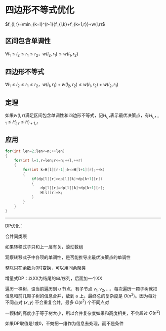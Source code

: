 # 四边形不等式优化
$f_{l,r}=\min_{k=l}^{r-1}{f_{l,k}+f_{k+1,r}}+w(l,r)$
## 区间包含单调性
$\forall l_1\le l_2 \le r_1 \le r_2$，$w(l_2,r_1)\le w(l_1,r_2)$
## 四边形不等式
$\forall l_1\le l_2 \le r_1 \le r_2$，$w(l_1,r_1)+w(l_2,r_2)\le w(l_1,r_2)+w(l_2,r_1)$
## 定理
如果$w(l,r)$满足区间包含单调性和四边形不等式，记$H_{l,r}$表示最优决策点，有$H_{l,r-1}\le H_{l,r}\le H_{l+1,r}$

## 应用
```cpp
for(int len=2;len<=n;++len)
{
    for(int l=1,r=len;r<=n;++l,++r)
    {
        for(int k=H[l][r-1];k<=H[l+1][r];++k)
        {
            if(dp[l][r]>dp[l][k]+dp[k+1][r])
            {
                dp[l][r]=dp[l][k]+dp[k+1][r];
                H[l][r]=k;
            }
        }
    }
}
```

---
DP优化：

合并同类项

如果转移式子只和上一层有关，滚动数组

观察转移式子中各项的单调性，是否能推导出最优决策点的单调性

整除只在余数为0时变换，可以用同余聚类

增量式DP：以XX为结尾的串/序列，后面加一个XX

遍历一棵树，设当前遍历到 $u$ 节点，有子节点 $v_1,v_2,...$，每次遍历一颗子树就把信息和前几颗子树的信息合并，放到 $u$ 上，最终总的复杂度是 $O(n^2)$。因为每对不同点对 $(x,y)$ 不会重复合并，最多 $O(n^2)$ 个不同点对

一颗树的高度小于等于树大小，所以合并复杂度如果和高度相关，不会超过 $O(n^2)$

如果DP取值是1或0，不妨把一维作为信息去处理，而不是条件
